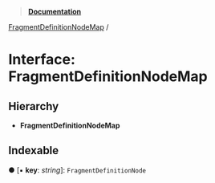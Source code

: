 > **[Documentation](../README.md)**

[FragmentDefinitionNodeMap](fragmentdefinitionnodemap.md) /

# Interface: FragmentDefinitionNodeMap

## Hierarchy

* **FragmentDefinitionNodeMap**

## Indexable

● \[▪ **key**: *string*\]: `FragmentDefinitionNode`